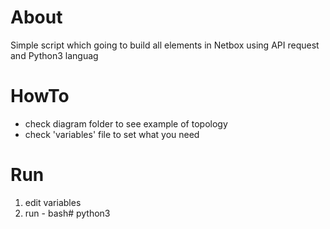 # About

Simple script which going to build all elements in Netbox using API request and Python3 languag


# HowTo
- check diagram folder to see example of topology
- check 'variables' file to set what you need

# Run
1) edit variables
2) run - bash# python3 